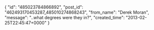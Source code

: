  {
   "id": "485023784866892",
   "post_id": "462493170453287_485010274868243",
   "from_name": "Derek Moran",
   "message": "..what degrees were they in?",
   "created_time": "2013-02-25T22:45:47+0000"
 }
